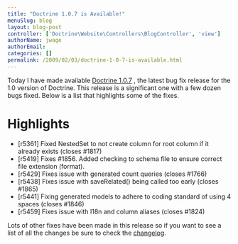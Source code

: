```yaml
---
title: "Doctrine 1.0.7 is Available!"
menuSlug: blog
layout: blog-post
controller: ['Doctrine\Website\Controllers\BlogController', 'view']
authorName: jwage
authorEmail:
categories: []
permalink: /2009/02/03/doctrine-1-0-7-is-available.html
---
```

Today I have made available [Doctrine
1.0.7](http://www.doctrine-project.org/download) , the latest bug fix
release for the 1.0 version of Doctrine. This release is a significant
one with a few dozen bugs fixed. Below is a list that highlights some of
the fixes.

Highlights
==========

-   [r5361] Fixed NestedSet to not create column for root column if it
    already exists (closes \#1817)
-   [r5419] Fixes \#1856. Added checking to schema file to ensure
    correct file extension (format).
-   [r5429] Fixes issue with generated count queries (closes \#1766)
-   [r5438] Fixes issue with saveRelated() being called too early
    (closes \#1865)
-   [r5441] Fixing generated models to adhere to coding standard of
    using 4 spaces (closes \#1846)
-   [r5459] Fixes issue with I18n and column aliases (closes \#1824)

Lots of other fixes have been made in this release so if you want to see
a list of all the changes be sure to check the
[changelog](http://www.doctrine-project.org/change_log/1_0_7).
